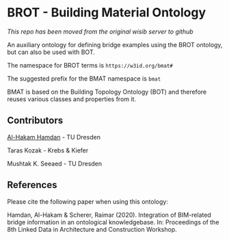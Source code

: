 # BROT - Building Material Ontology
*This repo has been moved from the original wisib server to github*

An auxiliary ontology for defining bridge examples using the BROT ontology, but can also be used with BOT.

The namespace for BROT terms is `https://w3id.org/bmat#`

The suggested prefix for the BMAT namespace is `bmat`

BMAT is based on the Building Topology Ontology (BOT) and therefore reuses various classes and properties from it.

## Contributors

[Al-Hakam Hamdan](https://github.com/Alhakam) - TU Dresden

Taras Kozak - Krebs & Kiefer

Mushtak K. Seeaed - TU Dresden

## References

Please cite the following paper when using this ontology:

Hamdan, Al-Hakam & Scherer, Raimar (2020). Integration of BIM-related bridge information in an ontological knowledgebase. In: Proceedings of the 8th Linked Data in Architecture and Construction Workshop.